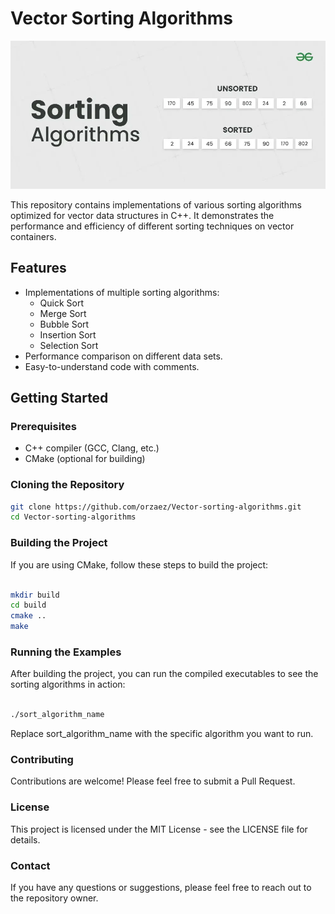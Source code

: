 # Vector Sorting Algorithms
![Sorting Algorithms](https://github.com/orzaez/Vector-sorting-algorithms/blob/master/sorting-algorithm-banner.png)

This repository contains implementations of various sorting algorithms optimized for vector data structures in C++. It demonstrates the performance and efficiency of different sorting techniques on vector containers.

## Features

- Implementations of multiple sorting algorithms:
  - Quick Sort
  - Merge Sort
  - Bubble Sort
  - Insertion Sort
  - Selection Sort
- Performance comparison on different data sets.
- Easy-to-understand code with comments.

## Getting Started

### Prerequisites

- C++ compiler (GCC, Clang, etc.)
- CMake (optional for building)

### Cloning the Repository

```bash
git clone https://github.com/orzaez/Vector-sorting-algorithms.git
cd Vector-sorting-algorithms
``` 
### Building the Project

If you are using CMake, follow these steps to build the project:

``` bash

mkdir build
cd build
cmake ..
make
``` 
### Running the Examples

After building the project, you can run the compiled executables to see the sorting algorithms in action:

```bash

./sort_algorithm_name
```
Replace sort_algorithm_name with the specific algorithm you want to run.
### Contributing

Contributions are welcome! Please feel free to submit a Pull Request.
### License

This project is licensed under the MIT License - see the LICENSE file for details.
### Contact

If you have any questions or suggestions, please feel free to reach out to the repository owner.
